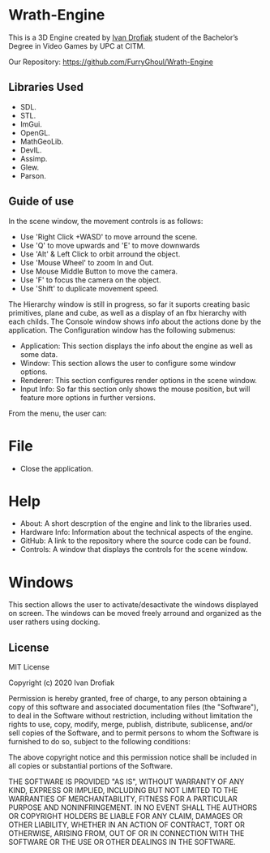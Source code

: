 # Wrath-Engine

This is a 3D Engine created by [Ivan Drofiak](https://github.com/FurryGhoul) student of the Bachelor’s Degree in Video Games by UPC at CITM.

Our Repository: https://github.com/FurryGhoul/Wrath-Engine

## Libraries Used
- SDL.
- STL.
- ImGui.
- OpenGL.
- MathGeoLib.
- DevIL.
- Assimp.
- Glew.
- Parson.

## Guide of use

In the scene window, the movement controls is as follows:

- Use 'Right Click +WASD' to move arround the scene.
- Use 'Q' to move upwards and 'E' to move downwards
- Use 'Alt' & Left Click to orbit arround the object.
- Use 'Mouse Wheel' to zoom In and Out.
- Use Mouse Middle Button to move the camera.
- Use 'F' to focus the camera on the object.
- Use 'Shift' to duplicate movement speed.

The Hierarchy window is still in progress, so far it suports creating basic primitives, plane and cube, as well as a display of an fbx hierarchy with each childs. 
The Console window shows info about the actions done by the application.
The Configuration window has the following submenus:

- Application: This section displays the info about the engine as well as some data.
- Window: This section allows the user to configure some window options.
- Renderer: This section configures render options in the scene window.
- Input Info: So far this section only shows the mouse position, but will feature more options in further versions.	

From the menu, the user can:

# File
- Close the application.

# Help
- About: A short descrption of the engine and link to the libraries used. 
- Hardware Info: Information about the technical aspects of the engine.
- GitHub: A link to the repository where the source code can be found.
- Controls: A window that displays the controls for the scene window.

# Windows

This section allows the user to activate/desactivate the windows displayed on screen. 
The windows can be moved freely arround and organized as the user rathers using docking.

## License

MIT License

Copyright (c) 2020 Ivan Drofiak

Permission is hereby granted, free of charge, to any person obtaining a copy of this software and associated documentation files (the "Software"), to deal in the Software without restriction, including without limitation the rights to use, copy, modify, merge, publish, distribute, sublicense, and/or sell copies of the Software, and to permit persons to whom the Software is furnished to do so, subject to the following conditions:

The above copyright notice and this permission notice shall be included in all copies or substantial portions of the Software.

THE SOFTWARE IS PROVIDED "AS IS", WITHOUT WARRANTY OF ANY KIND, EXPRESS OR IMPLIED, INCLUDING BUT NOT LIMITED TO THE WARRANTIES OF MERCHANTABILITY, FITNESS FOR A PARTICULAR PURPOSE AND NONINFRINGEMENT. IN NO EVENT SHALL THE AUTHORS OR COPYRIGHT HOLDERS BE LIABLE FOR ANY CLAIM, DAMAGES OR OTHER LIABILITY, WHETHER IN AN ACTION OF CONTRACT, TORT OR OTHERWISE, ARISING FROM, OUT OF OR IN CONNECTION WITH THE SOFTWARE OR THE USE OR OTHER DEALINGS IN THE SOFTWARE.
